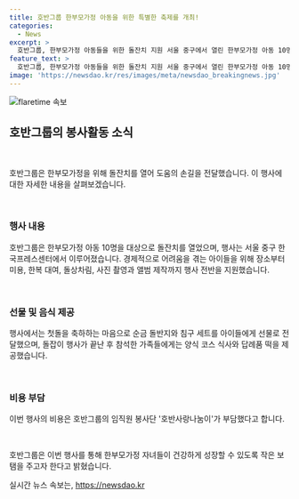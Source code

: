 ```yaml
---
title: 호반그룹 한부모가정 아동을 위한 특별한 축제를 개최!
categories:
  - News
excerpt: >
  호반그룹, 한부모가정 아동들을 위한 돌잔치 지원 서울 중구에서 열린 한부모가정 아동 10명을 위한 돌잔치를 호반그룹이 지난 6일 열었다고 8일 발표했다. 미용, 한복 대여, 돌상차림, 앨범 제작 등 모든 과정을 지원하며 순금 돌반지와 침구 세트를 선물로 전달했고, 행사 비용은 임직원 봉사단이 부담했다. 호반그룹은 한부모가정, 영유아, 청소년을 위한 사회 공헌활동을 펼치고 있으며, 김세준 호반그룹 동반성장실장은 한부모가정 자녀들이 건강하게 성장하는 데 보탬이 되길 바란다고 전했다.
feature_text: >
  호반그룹, 한부모가정 아동들을 위한 돌잔치 지원 서울 중구에서 열린 한부모가정 아동 10명을 위한 돌잔치를 호반그룹이 지난 6일 열었다고 8일 발표했다. 미용, 한복 대여, 돌상차림, 앨범 제작 등 모든 과정을 지원하며 순금 돌반지와 침구 세트를 선물로 전달했고, 행사 비용은 임직원 봉사단이 부담했다. 호반그룹은 한부모가정, 영유아, 청소년을 위한 사회 공헌활동을 펼치고 있으며, 김세준 호반그룹 동반성장실장은 한부모가정 자녀들이 건강하게 성장하는 데 보탬이 되길 바란다고 전했다.
image: 'https://newsdao.kr/res/images/meta/newsdao_breakingnews.jpg'
---
```


<p><img src="https://newsdao.kr/res/images/meta/newsdao_breakingnews.jpg" alt="flaretime 속보" /></p>

<h2 data-ke-size="size26">호반그룹의 봉사활동 소식</h2>

<p data-ke-size="size16">&nbsp;</p>

<p>호반그룹은 한부모가정을 위해 돌잔치를 열어 도움의 손길을 전달했습니다. 이 행사에 대한 자세한 내용을 살펴보겠습니다.</p>

<p data-ke-size="size16">&nbsp;</p>

<h3>행사 내용</h3>

<p data-ke-size="size16">호반그룹은 한부모가정 아동 10명을 대상으로 돌잔치를 열었으며, 행사는 서울 중구 한국프레스센터에서 이루어졌습니다. 경제적으로 어려움을 겪는 아이들을 위해 장소부터 미용, 한복 대여, 돌상차림, 사진 촬영과 앨범 제작까지 행사 전반을 지원했습니다.</p>

<p data-ke-size="size16">&nbsp;</p>

<h3>선물 및 음식 제공</h3>

<p data-ke-size="size16">행사에서는 첫돌을 축하하는 마음으로 순금 돌반지와 침구 세트를 아이들에게 선물로 전달했으며, 돌잡이 행사가 끝난 후 참석한 가족들에게는 양식 코스 식사와 답례품 떡을 제공했습니다.</p>

<p data-ke-size="size16">&nbsp;</p>

<h3>비용 부담</h3>

<p data-ke-size="size16">이번 행사의 비용은 호반그룹의 임직원 봉사단 '호반사랑나눔이'가 부담했다고 합니다.</p>

<p data-ke-size="size16">&nbsp;</p>

<p>호반그룹은 이번 행사를 통해 한부모가정 자녀들이 건강하게 성장할 수 있도록 작은 보탬을 주고자 한다고 밝혔습니다.</p>
실시간 뉴스 속보는, <a href="https://newsdao.kr" rel="dofollow">https://newsdao.kr</a>


